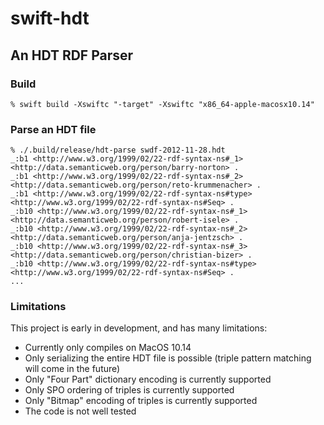 # swift-hdt

## An HDT RDF Parser

### Build

```
% swift build -Xswiftc "-target" -Xswiftc "x86_64-apple-macosx10.14"
```

### Parse an HDT file

```
% ./.build/release/hdt-parse swdf-2012-11-28.hdt
_:b1 <http://www.w3.org/1999/02/22-rdf-syntax-ns#_1> <http://data.semanticweb.org/person/barry-norton> .
_:b1 <http://www.w3.org/1999/02/22-rdf-syntax-ns#_2> <http://data.semanticweb.org/person/reto-krummenacher> .
_:b1 <http://www.w3.org/1999/02/22-rdf-syntax-ns#type> <http://www.w3.org/1999/02/22-rdf-syntax-ns#Seq> .
_:b10 <http://www.w3.org/1999/02/22-rdf-syntax-ns#_1> <http://data.semanticweb.org/person/robert-isele> .
_:b10 <http://www.w3.org/1999/02/22-rdf-syntax-ns#_2> <http://data.semanticweb.org/person/anja-jentzsch> .
_:b10 <http://www.w3.org/1999/02/22-rdf-syntax-ns#_3> <http://data.semanticweb.org/person/christian-bizer> .
_:b10 <http://www.w3.org/1999/02/22-rdf-syntax-ns#type> <http://www.w3.org/1999/02/22-rdf-syntax-ns#Seq> .
...
```

### Limitations

This project is early in development, and has many limitations:

* Currently only compiles on MacOS 10.14
* Only serializing the entire HDT file is possible (triple pattern matching will come in the future)
* Only "Four Part" dictionary encoding is currently supported
* Only SPO ordering of triples is currently supported
* Only "Bitmap" encoding of triples is currently supported
* The code is not well tested
